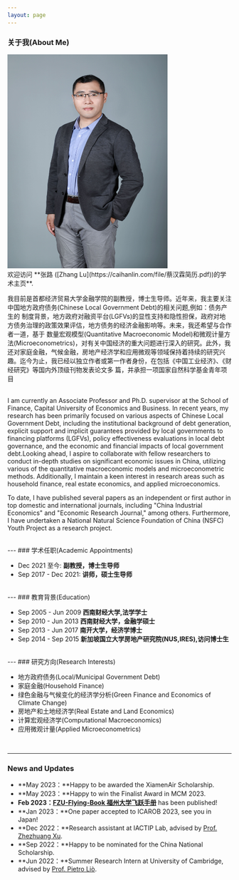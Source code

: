```yaml
---
layout: page
---
```


### 关于我(About Me)

<img src="images/profile2.jpg" class="floatpic" width="360" height="480">


<br>
欢迎访问 **张路 ([Zhang Lu](https://caihanlin.com/file/蔡汉霖简历.pdf))的学术主页**.

我目前是首都经济贸易大学金融学院的副教授，博士生导师。近年来，我主要关注中国地方政府债务(Chinese Local Government Debt)的相关问题,例如：债务产生的
制度背景，地方政府对融资平台(LGFVs)的显性支持和隐性担保，政府对地方债务治理的政策效果评估，地方债务的经济金融影响等。未来，我还希望与合作者一道，基于
数量宏观模型(Quantitative Macroeconomic Model)和微观计量方法(Microeconometrics)，对有关中国经济的重大问题进行深入的研究。此外，我还对家庭金融，气候金融，房地产经济学和应用微观等领域保持着持续的研究兴趣。迄今为止，我已经以独立作者或第一作者身份，在包括《中国工业经济》、《财经研究》等国内外顶级刊物发表论文多
篇，并承担一项国家自然科学基金青年项目


<br>
I am currently an Associate Professor and Ph.D. supervisor at the School of Finance, Capital University of Economics and Business. In recent years, my research has been primarily focused on various aspects of Chinese Local Government Debt, including the institutional background of debt generation, explicit support and implicit guarantees provided by local governments to financing platforms (LGFVs), policy effectiveness evaluations in local debt governance, and the economic and financial impacts of local government debt.Looking ahead, I aspire to collaborate with fellow researchers to conduct in-depth studies on significant economic issues in China, utilizing various of the quantitative macroeconomic models and microeconometric methods. Additionally, I maintain a keen interest in research areas such as household finance, real estate economics, and applied microeconomics.

To date, I have published several papers as an independent or first author in top domestic and international journals, including "China Industrial Economics" and "Economic Research Journal," among others. Furthermore, I have undertaken a National Natural Science Foundation of China (NSFC) Youth Project as a research project.



<br>
---
### 学术任职(Academic Appointments)

- Dec 2021 至今:       **副教授，博士生导师**
- Sep 2017 - Dec 2021: **讲师，硕士生导师**


<br>
---
### 教育背景(Education)

- Sep 2005 - Jun 2009 **西南财经大学,法学学士**
- Sep 2010 - Jun 2013 **西南财经大学，金融学硕士**
- Sep 2013 - Jun 2017 **南开大学，经济学博士**
- Sep 2014 - Sep 2015 **新加坡国立大学房地产研究院(NUS,IRES),访问博士生**


<br>
---
### 研究方向(Research Interests)

- 地方政府债务(Local/Municipal Government Debt)
- 家庭金融(Household Finance)
- 绿色金融与气候变化的经济学分析(Green Finance and Economics of Climate Change)
- 房地产和土地经济学(Real Estate and Land Economics)
- 计算宏观经济学(Computational Macroeconomics)
- 应用微观计量(Applied Microeconometrics)

<br>

---

### News and Updates

- **May 2023：**Happy to be awarded the XiamenAir Scholarship.
- **May 2023：**Happy to win the Finalist Award in MCM 2023.
- **Feb 2023：**[**FZU-Flying-Book 福州大学飞跃手册**](https://fzu-fly.online/) has been published!
- **Jan 2023：**One paper accepted to ICAROB 2023, see you in Japan!
- **Dec 2022：**Research assistant at IACTIP Lab, advised by [Prof. Zhezhuang Xu](https://dqxy.fzu.edu.cn/en/info/1009/1072.htm).
- **Sep 2022：**Happy to be nominated for the China National Scholarship.
- **Jun 2022：**Summer Research Intern at University of Cambridge, advised by [Prof. Pietro Liò](https://www.cl.cam.ac.uk/~pl219/ ).

<br>
